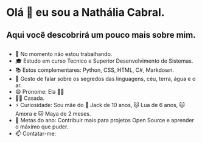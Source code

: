 ##

# Olá 🖖  eu sou a Nathália Cabral.
## Aqui você descobrirá um pouco mais sobre mim.
##
- 💼 No momento não estou trabalhando.
- 🎓 Estudo em curso Tecnico e Superior Desenvolvimento de Sistemas.
- 📚 Estos complementares: Python, CSS, HTML, C#, Markdown.
- 💬 Gosto de falar sobre os segredos das linguagens, céu, terra, água e o ar.
- 😄 Pronome: Ela 👩‍🎓
- 🏳️‍🌈 Casada.
- ⚡ Curiosidade: Sou mãe do 🐶 Jack de 10 anos, 🐱 Lua de 6 anos, 🐱 Amora e 🐱 Maya de 2 meses.
- 🎯 Metas do ano: Contribuir mais para projetos Open Source e aprender o máximo que puder. 
- 📫 Contatar-me:
